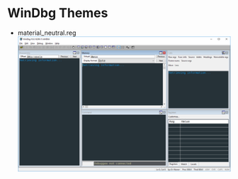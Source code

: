 # WinDbg Themes

- material_neutral.reg  
  <img src="material_neutral_preview.png" alt="material_neutral.reg"/>
